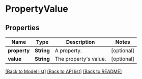 # PropertyValue

## Properties
Name | Type | Description | Notes
------------ | ------------- | ------------- | -------------
**property** | **String** | A property. | [optional] 
**value** | **String** | The property&#39;s value. | [optional] 

[[Back to Model list]](../README.md#documentation-for-models) [[Back to API list]](../README.md#documentation-for-api-endpoints) [[Back to README]](../README.md)


